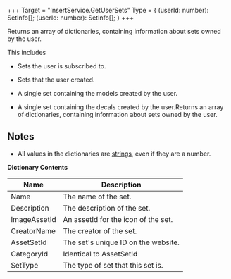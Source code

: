 +++
Target = "InsertService.GetUserSets"
Type = { (userId: number): SetInfo[]; (userId: number): SetInfo[]; }
+++

Returns an array of dictionaries, containing information about sets owned by the user.This includes* Sets the user is subscribed to.* Sets that the user created.* A single set containing the models created by the user.* A single set containing the decals created by the user.Returns an array of dictionaries, containing information about sets owned by the user.## Notes* All values in the dictionaries are [strings](https://developer.roblox.com/articles/String), even if they are a number.**Dictionary Contents**| Name | Description || --- | --- || Name | The name of the set. || Description | The description of the set. || ImageAssetId | An assetId for the icon of the set. || CreatorName | The creator of the set. || AssetSetId | The set's unique ID on the website. || CategoryId | Identical to AssetSetId || SetType | The type of set that this set is. |